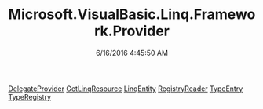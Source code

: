 ﻿---
title: Microsoft.VisualBasic.Linq.Framework.Provider
date: 6/16/2016 4:45:50 AM
---

[DelegateProvider](T-Microsoft.VisualBasic.Linq.Framework.Provider.DelegateProvider.html)
[GetLinqResource](T-Microsoft.VisualBasic.Linq.Framework.Provider.GetLinqResource.html)
[LinqEntity](T-Microsoft.VisualBasic.Linq.Framework.Provider.LinqEntity.html)
[RegistryReader](T-Microsoft.VisualBasic.Linq.Framework.Provider.RegistryReader.html)
[TypeEntry](T-Microsoft.VisualBasic.Linq.Framework.Provider.TypeEntry.html)
[TypeRegistry](T-Microsoft.VisualBasic.Linq.Framework.Provider.TypeRegistry.html)

